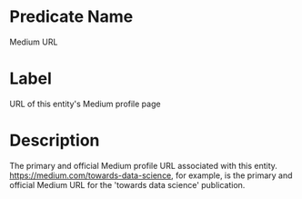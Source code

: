 # Predicate Name
Medium URL

# Label
URL of this entity's Medium profile page

# Description
The primary and official Medium profile URL associated with this entity. https://medium.com/towards-data-science, for example, is the primary and official Medium URL for the 'towards data science' publication.